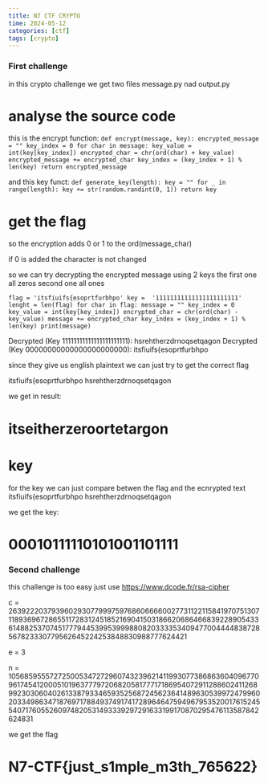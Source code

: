 ```yaml
---
title: N7 CTF CRYPTO
time: 2024-05-12 
categories: [ctf]
tags: [crypto]
---
```


### First challenge

in this crypto challenge we get two files message.py nad output.py


# analyse the source code
this is the encrypt function:
	`def encrypt(message, key):
	    encrypted_message = ""
	    key_index = 0
	    for char in message:
	        key_value = int(key[key_index])
	        encrypted_char = chr(ord(char) + key_value)
	        encrypted_message += encrypted_char
	        key_index = (key_index + 1) % len(key)
	    return encrypted_message
`

and this key funct:
	`def generate_key(length):
    key = ""
    for _ in range(length):
        key += str(random.randint(0, 1))
    return key`

# get the flag
so the encryption adds 0 or 1 to the ord(message_char)

if 0 is added the character is not changed 

so we can try decrypting the encrypted message using 2 keys the first one all zeros second one all ones

`flag = 'itsfiuifs{esoprtfurbhpo'
key =  '11111111111111111111111'
lenght = len(flag)
for char in flag:
        message = ""
        key_index = 0
        key_value = int(key[key_index])
        encrypted_char = chr(ord(char) - key_value)
        message += encrypted_char
        key_index = (key_index + 1) % len(key)
        print(message)`

Decrypted (Key 11111111111111111111111): 
hsrehtherzdrnoqsetqagon
Decrypted (Key 00000000000000000000000): 
itsfiuifs{esoprtfurbhpo

since they give us english plaintext we can just try to get the correct flag 

itsfiuifs{esoprtfurbhpo
hsrehtherzdrnoqsetqagon

we get in result: 
# itseitherzeroortetargon

# key
for the key we can just compare betwen the flag and the ecnrypted text
itsfiuifs{esoprtfurbhpo
hsrehtherzdrnoqsetqagon

we get the key: 
# 00010111110101001101111


### Second challenge 
this challenge is too easy just use https://www.dcode.fr/rsa-cipher

c = 2639222037939602930779997597686066660027731122115841970751307118936967286551172831245185216904150318662068646683922890543361488253707451777944539953999880820333353409477004444838728567823330779562645224253848830988777624421

e = 3

n = 105685955572725005347272960743239621411993077386863604096770961745412000510196377797206820581777171869540729112886024112689923030604026133879334659352568724562364148963053997247996020334986347187697178849374917417289646475949679535200176152455407176055260974820531493339297291633199170870295476113587842624831

we get the flag
# N7-CTF{just_s1mple_m3th_765622}
